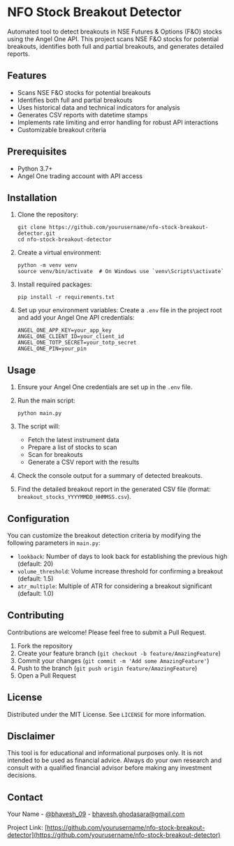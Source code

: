 # NFO Stock Breakout Detector

Automated tool to detect breakouts in NSE Futures & Options (F&O) stocks using the Angel One API. This project scans NSE F&O stocks for potential breakouts, identifies both full and partial breakouts, and generates detailed reports.

## Features

- Scans NSE F&O stocks for potential breakouts
- Identifies both full and partial breakouts
- Uses historical data and technical indicators for analysis
- Generates CSV reports with datetime stamps
- Implements rate limiting and error handling for robust API interactions
- Customizable breakout criteria

## Prerequisites

- Python 3.7+
- Angel One trading account with API access

## Installation

1. Clone the repository:

   ```
   git clone https://github.com/yourusername/nfo-stock-breakout-detector.git
   cd nfo-stock-breakout-detector
   ```

2. Create a virtual environment:

   ```
   python -m venv venv
   source venv/bin/activate  # On Windows use `venv\Scripts\activate`
   ```

3. Install required packages:

   ```
   pip install -r requirements.txt
   ```

4. Set up your environment variables:
   Create a `.env` file in the project root and add your Angel One API credentials:

   ```
   ANGEL_ONE_APP_KEY=your_app_key
   ANGEL_ONE_CLIENT_ID=your_client_id
   ANGEL_ONE_TOTP_SECRET=your_totp_secret
   ANGEL_ONE_PIN=your_pin
   ```

## Usage

1. Ensure your Angel One credentials are set up in the `.env` file.

2. Run the main script:

   ```
   python main.py
   ```

3. The script will:
   - Fetch the latest instrument data
   - Prepare a list of stocks to scan
   - Scan for breakouts
   - Generate a CSV report with the results

4. Check the console output for a summary of detected breakouts.

5. Find the detailed breakout report in the generated CSV file (format: `breakout_stocks_YYYYMMDD_HHMMSS.csv`).

## Configuration

You can customize the breakout detection criteria by modifying the following parameters in `main.py`:

- `lookback`: Number of days to look back for establishing the previous high (default: 20)
- `volume_threshold`: Volume increase threshold for confirming a breakout (default: 1.5)
- `atr_multiple`: Multiple of ATR for considering a breakout significant (default: 1.0)

## Contributing

Contributions are welcome! Please feel free to submit a Pull Request.

1. Fork the repository
2. Create your feature branch (`git checkout -b feature/AmazingFeature`)
3. Commit your changes (`git commit -m 'Add some AmazingFeature'`)
4. Push to the branch (`git push origin feature/AmazingFeature`)
5. Open a Pull Request

## License

Distributed under the MIT License. See `LICENSE` for more information.

## Disclaimer

This tool is for educational and informational purposes only. It is not intended to be used as financial advice. Always do your own research and consult with a qualified financial advisor before making any investment decisions.

## Contact

Your Name - [@bhavesh_09](https://x.com/bhavesh_09) - <bhavesh.ghodasara@gmail.com>

Project Link: [https://github.com/yourusername/nfo-stock-breakout-detector](https://github.com/yourusername/nfo-stock-breakout-detector)
